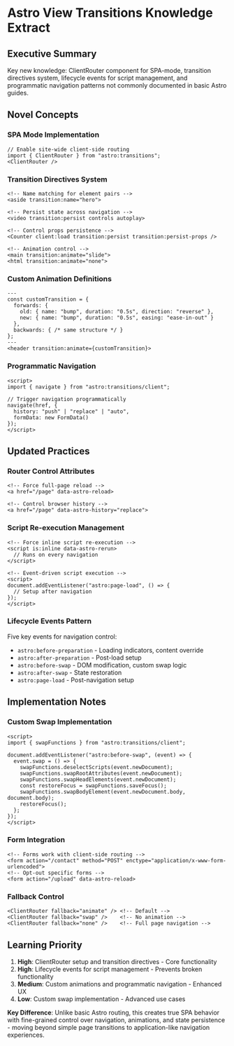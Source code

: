 # Astro View Transitions Knowledge Extract

## Executive Summary
Key new knowledge: ClientRouter component for SPA-mode, transition directives system, lifecycle events for script management, and programmatic navigation patterns not commonly documented in basic Astro guides.

## Novel Concepts

### SPA Mode Implementation
```astro
// Enable site-wide client-side routing
import { ClientRouter } from "astro:transitions";
<ClientRouter />
```

### Transition Directives System
```astro
<!-- Name matching for element pairs -->
<aside transition:name="hero">

<!-- Persist state across navigation -->
<video transition:persist controls autoplay>

<!-- Control props persistence -->
<Counter client:load transition:persist transition:persist-props />

<!-- Animation control -->
<main transition:animate="slide">
<html transition:animate="none">
```

### Custom Animation Definitions
```astro
---
const customTransition = {
  forwards: {
    old: { name: "bump", duration: "0.5s", direction: "reverse" },
    new: { name: "bump", duration: "0.5s", easing: "ease-in-out" }
  },
  backwards: { /* same structure */ }
};
---
<header transition:animate={customTransition}>
```

### Programmatic Navigation
```astro
<script>
import { navigate } from "astro:transitions/client";

// Trigger navigation programmatically
navigate(href, {
  history: "push" | "replace" | "auto",
  formData: new FormData()
});
</script>
```

## Updated Practices

### Router Control Attributes
```astro
<!-- Force full-page reload -->
<a href="/page" data-astro-reload>

<!-- Control browser history -->
<a href="/page" data-astro-history="replace">
```

### Script Re-execution Management
```astro
<!-- Force inline script re-execution -->
<script is:inline data-astro-rerun>
  // Runs on every navigation
</script>

<!-- Event-driven script execution -->
<script>
document.addEventListener("astro:page-load", () => {
  // Setup after navigation
});
</script>
```

### Lifecycle Events Pattern
Five key events for navigation control:
- `astro:before-preparation` - Loading indicators, content override
- `astro:after-preparation` - Post-load setup
- `astro:before-swap` - DOM modification, custom swap logic
- `astro:after-swap` - State restoration
- `astro:page-load` - Post-navigation setup

## Implementation Notes

### Custom Swap Implementation
```astro
<script>
import { swapFunctions } from "astro:transitions/client";

document.addEventListener("astro:before-swap", (event) => {
  event.swap = () => {
    swapFunctions.deselectScripts(event.newDocument);
    swapFunctions.swapRootAttributes(event.newDocument);
    swapFunctions.swapHeadElements(event.newDocument);
    const restoreFocus = swapFunctions.saveFocus();
    swapFunctions.swapBodyElement(event.newDocument.body, document.body);
    restoreFocus();
  };
});
</script>
```

### Form Integration
```astro
<!-- Forms work with client-side routing -->
<form action="/contact" method="POST" enctype="application/x-www-form-urlencoded">
<!-- Opt-out specific forms -->
<form action="/upload" data-astro-reload>
```

### Fallback Control
```astro
<ClientRouter fallback="animate" /> <!-- Default -->
<ClientRouter fallback="swap" />    <!-- No animation -->
<ClientRouter fallback="none" />    <!-- Full page navigation -->
```

## Learning Priority

1. **High**: ClientRouter setup and transition directives - Core functionality
2. **High**: Lifecycle events for script management - Prevents broken functionality
3. **Medium**: Custom animations and programmatic navigation - Enhanced UX
4. **Low**: Custom swap implementation - Advanced use cases

**Key Difference**: Unlike basic Astro routing, this creates true SPA behavior with fine-grained control over navigation, animations, and state persistence - moving beyond simple page transitions to application-like navigation experiences.